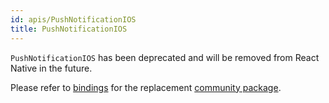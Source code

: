 ```yaml
---
id: apis/PushNotificationIOS
title: PushNotificationIOS
---
```


`PushNotificationIOS` has been deprecated and will be removed from React Native
in the future.

Please refer to
[bindings](https://github.com/reason-react-native/push-notification-ios) for the
replacement
[community package](https://github.com/react-native-community/push-notification-ios).
